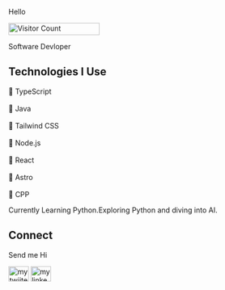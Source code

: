 Hello
<p align="start">
  <img src="https://profile-counter.glitch.me/{ashishjaswal2002}/count.svg" alt="Visitor Count" width="180" height="24" />
</p>



  


  
   
Software Devloper
## Technologies I Use

🏹 TypeScript <br><br>
🏹 Java<br><br>
🏹 Tailwind CSS<br><br>
🏹 Node.js<br><br>
🏹 React<br><br>
🏹 Astro<br><br>
🏹 CPP

Currently Learning Python.Exploring Python and diving into AI.



## Connect
<p>Send me Hi</p>
<p>
  <a href="https://twitter.com/Ashishjas2002" target="blank"><img align="center" src="https://raw.githubusercontent.com/rahuldkjain/github-profile-readme-generator/master/src/images/icons/Social/twitter.svg" alt="my twiiter link" height="30" width="40" /></a>
  <a href="https://www.linkedin.com/in/ashish-jaswal-288b1a20a" target="blank"><img align="center" src="https://raw.githubusercontent.com/rahuldkjain/github-profile-readme-generator/master/src/images/icons/Social/linked-in-alt.svg" alt="my linkedin link" height="30" width="40" /></a>
</p>



